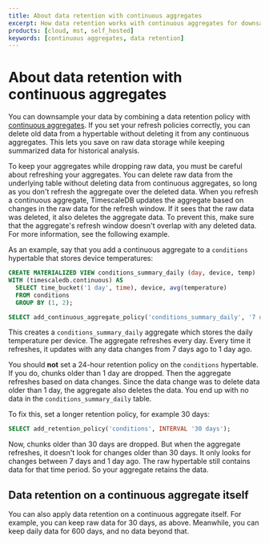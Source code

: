```yaml
---
title: About data retention with continuous aggregates
excerpt: How data retention works with continuous aggregates for downsampling
products: [cloud, mst, self_hosted]
keywords: [continuous aggregates, data retention]
---
```


# About data retention with continuous aggregates

You can downsample your data by combining a data retention policy with
[continuous aggregates][continuous_aggregates]. If you set your refresh policies
correctly, you can delete old data from a hypertable without deleting it from
any continuous aggregates. This lets you save on raw data storage while keeping
summarized data for historical analysis.

<Highlight type="warning">
To keep your aggregates while dropping raw data, you must be careful about
refreshing your aggregates. You can delete raw data from the underlying table
without deleting data from continuous aggregates, so long as you don't refresh
the aggregate over the deleted data. When you refresh a continuous aggregate,
TimescaleDB updates the aggregate based on changes in the raw data for the
refresh window. If it sees that the raw data was deleted, it also deletes the
aggregate data. To prevent this, make sure that the aggregate's refresh window
doesn't overlap with any deleted data. For more information, see the following
example.
</Highlight>

As an example, say that you add a continuous aggregate to a `conditions`
hypertable that stores device temperatures:

```sql
CREATE MATERIALIZED VIEW conditions_summary_daily (day, device, temp)
WITH (timescaledb.continuous) AS
  SELECT time_bucket('1 day', time), device, avg(temperature)
  FROM conditions
  GROUP BY (1, 2);

SELECT add_continuous_aggregate_policy('conditions_summary_daily', '7 days', '1 day', '1 day');
```

This creates a `conditions_summary_daily` aggregate which stores the daily
temperature per device. The aggregate refreshes every day. Every time it
refreshes, it updates with any data changes from 7 days ago to 1 day ago.

You should **not** set a 24-hour retention policy on the `conditions`
hypertable. If you do, chunks older than 1 day are dropped. Then the aggregate
refreshes based on data changes. Since the data change was to delete data older
than 1 day, the aggregate also deletes the data. You end up with no data in the
`conditions_summary_daily` table.

To fix this, set a longer retention policy, for example 30 days:

```sql
SELECT add_retention_policy('conditions', INTERVAL '30 days');
```

Now, chunks older than 30 days are dropped. But when the aggregate refreshes, it
doesn't look for changes older than 30 days. It only looks for changes between 7
days and 1 day ago. The raw hypertable still contains data for that time period.
So your aggregate retains the data.

## Data retention on a continuous aggregate itself

You can also apply data retention on a continuous aggregate itself. For example,
you can keep raw data for 30 days, as above. Meanwhile, you can keep daily data
for 600 days, and no data beyond that.

[continuous_aggregates]: /timescaledb/:currentVersion:/how-to-guides/continuous-aggregates

